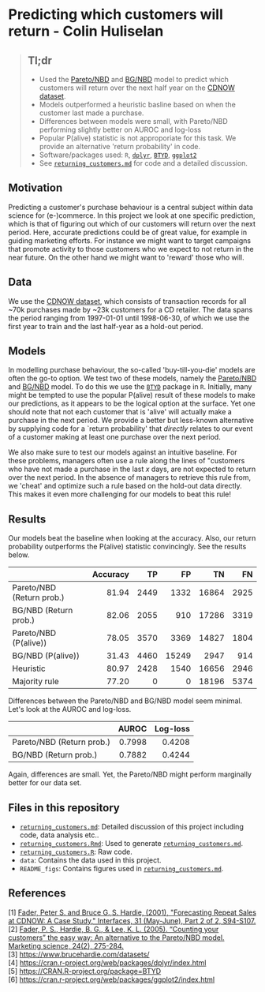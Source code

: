 # Predicting which customers will return - Colin Huliselan

> ## Tl;dr
> - Used the [Pareto/NBD](https://doi.org/10.1287/mnsc.33.1.1) and [BG/NBD](https://doi.org/10.1287/mksc.1040.0098) model to predict which customers will return over the next half year on the [CDNOW dataset](https://www.brucehardie.com/datasets/).
> - Models outperformed a heuristic basline based on when the customer last made a purchase.
> - Differences between models were small, with Pareto/NBD performing slightly better on AUROC and log-loss
> - Popular P(alive) statistic is not approporiate for this task. We provide an alternative 'return probability' in code.
> - Software/packages used: `R`, [`dplyr`](https://cran.r-project.org/web/packages/dplyr/index.html), [`BTYD`](https://CRAN.R-project.org/package=BTYD), [`ggplot2`](https://cran.r-project.org/web/packages/ggplot2/index.html)
> - See [`returning_customers.md`](returning_customers.md) for code and a detailed discussion.

## Motivation
Predicting a customer's purchase behaviour is a central subject within data science for (e-)commerce. In this project we look at one specific prediction, which is that of figuring out which of our customers will return over the next period. Here, accurate predictions could be of great value, for example in guiding marketing efforts. For instance we might want to target campaigns that promote activity to those customers who we expect to not return in the near future. On the other hand we might want to 'reward' those who will. 

## Data
We use the [CDNOW dataset](https://www.brucehardie.com/datasets/), which consists of transaction records for all ~70k purchases made by ~23k customers for a CD retailer. The data spans the period ranging from 1997-01-01 until 1998-06-30, of which we use the first year to train and the last half-year as a hold-out period.

## Models
In modelling purchase behaviour, the so-called 'buy-till-you-die' models are often the go-to option. We test two of these models, namely the [Pareto/NBD](https://doi.org/10.1287/mnsc.33.1.1) and [BG/NBD](https://doi.org/10.1287/mksc.1040.0098) model. To do this we use the [`BTYD`](https://CRAN.R-project.org/package=BTYD) package in `R`. Initially, many might be tempted to use the popular P(alive) result of these models to make our predictions, as it appears to be the logical option at the surface. Yet one should note that not each customer that is 'alive' will actually make a purchase in the next period. We provide a better but less-known alternative by supplying code for a `return probability' that *directly* relates to our event of a customer making at least one purchase over the next period.

We also make sure to test our models against an intuitive baseline. For these problems, managers often use a rule along the lines of "customers who have not made a purchase in the last *x* days, are not expected to return over the next period. In the absence of managers to retrieve this rule from, we 'cheat' and optimize such a rule based on the hold-out data directly. This makes it even more challenging for our models to beat this rule!

## Results
Our models beat the baseline when looking at the accuracy. Also, our return probability outperforms the P(alive) statistic convincingly. See the results below.
 
|    |  Accuracy | TP |  FP | TN | FN | 
|:-------|-------:|-------:|-------:|-------:|-------:|
|Pareto/NBD (Return prob.) | 81.94|2449|1332|16864|2925|
|BG/NBD (Return prob.)|82.06|2055|910|17286|3319|
|Pareto/NBD (P(alive)) 	|78.05	|3570	|3369	|14827	|1804|
|BG/NBD (P(alive))	|31.43	|4460	|15249	|2947	|914|
|Heuristic	|80.97	|2428	|1540	|16656	|2946|
|Majority rule	|77.20	|0	|0	|18196	|5374|

Differences between the Pareto/NBD and BG/NBD model seem minimal. Let's look at the AUROC and log-loss.

|   | AUROC | Log-loss |
|:-------|-------:|-------:|
|Pareto/NBD (Return prob.)|  0.7998 | 0.4208|
|BG/NBD (Return prob.) |0.7882 |  0.4244|

Again, differences are small. Yet, the Pareto/NBD might perform marginally better for our data set.

## Files in this repository
- [`returning_customers.md`](returning_customers.md): Detailed discussion of this project including code, data analysis etc..
- [`returning_customers.Rmd`](eturning_customers.Rmd): Used to generate [`returning_customers.md`](returning_customers.md).
- [`returning_customers.R`](returning_customers.R): Raw code.
- `data`: Contains the data used in this project.
- `README_figs`: Contains figures used in [`returning_customers.md`](returning_customers.md).


## References
[1] [Fader, Peter S. and Bruce G.,S. Hardie, (2001), "Forecasting Repeat Sales at CDNOW: A Case Study," Interfaces, 31 (May-June), Part 2 of 2, S94-S107.](https://doi.org/10.1287/mnsc.33.1.1)   
[2] [Fader, P. S., Hardie, B. G., & Lee, K. L. (2005). “Counting your customers” the easy way: An alternative to the Pareto/NBD model. Marketing science, 24(2), 275-284.](https://doi.org/10.1287/mksc.1040.0098)  
[3] https://www.brucehardie.com/datasets/  
[4] https://cran.r-project.org/web/packages/dplyr/index.html  
[5] https://CRAN.R-project.org/package=BTYD  
[6] https://cran.r-project.org/web/packages/ggplot2/index.html
